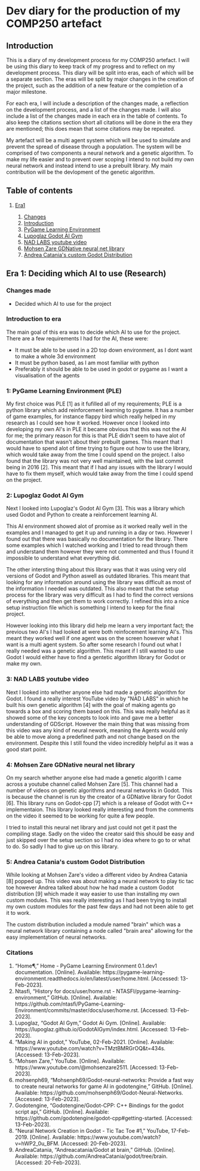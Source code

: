 <h1><strong>Dev diary for the production of my COMP250 artefact</strong></h1>

<h2><strong>Introduction</strong></h2>

This is a diary of my development process for my COMP250 artefact. I will be using this diary to keep track of my progress and to reflect on my development process. This diary will be split into eras, each of which will be a separate section. The eras will be split by major changes in the creation of the project, such as the addition of a new feature or the completion of a major milestone.

For each era, I will include a description of the changes made, a reflection on the development process, and a list of the changes made. I will also include a list of the changes made in each era in the table of contents. To also keep the citations section short all citations will be done in the era they are mentioned; this does mean that some citations may be repeated.

My artefact will be a multi agent system which will be used to simulate and prevent the spread of disease through a population. The system will be comprised of two components a neural network and a genetic algorithm. To make my life easier and to prevent over scoping I intend to not build my own neural network and instead intend to use a prebuilt library. My main contribution will be the devlopment of the genetic algorithm.

<h2><strong>Table of contents</strong></h2>
<ol>
<li><a href="#Era1">Era1</a></li>
    <ol>
    <li><a href="#Era1Changes">Changes</a></li>
    <li><a href="#Era1Intro">Introduction</a></li>
    <li><a href="#Era1Stage1">PyGame Learning Environment</a></li>
    <li><a href="#Era1Stage2">Lupoglaz Godot AI Gym</a></li>
    <li><a href="#Era1Stage3">NAD LABS youtube video</a></li>
    <li><a href="#Era1Stage4">Mohsen Zare GDNative neural net library</a></li>
    <li><a href="#Era1Stage5">Andrea Catania's custom Godot Distribution</a></li>
    </ol>
</ol>

<h2 id="Era1"><strong>Era 1: Deciding which AI to use (Research)</strong></h2>

<h3 id="Era1Changes"><strong>Changes made</strong></h3>
<ul>
<li>Decided which AI to use for the project</li>
</ul>

<h3 id="Era1Intro"><strong>Introduction to era</strong></h3>
<div>
The main goal of this era was to decide which AI to use for the project. There are a few requirements I had for the AI, these were:
<ul>
<li>It must be able to be used in a 2D top down environment, as I dont want to make a whole 3d environment</li>
<li>It must be python based, as I am most familiar with python</li>
<li>Preferably it should be able to be used in godot or pygame as I want a visualisation of the agents</li>
</ul>

<h3 id="Era1Stage1"><strong>1: PyGame Learning Environment (PLE)</strong></h3>

My first choice was PLE [1] as it fufilled all of my requirements; PLE is a python library which add reinforcement learning to pygame. It has a number of game examples, for instance flappy bird which really helped in my research as I could see how it worked. However once I looked into developing my own AI's in PLE it became obvious that this was not the AI for me; the primary reason for this is that PLE didn't seem to have alot of documentation that wasn't about their prebuilt games. This meant that I would have to spend alot of time trying to figure out how to use the library, which would take away from the time I could spend on the project. I also found that the library was not very well maintained, with the last commit being in 2016 [2]. This meant that if I had any issues with the library I would have to fix them myself, which would take away from the time I could spend on the project.

<h3 id="Era1Stage2"><strong>2: Lupoglaz Godot AI Gym</strong></h3>

Next I looked into Lupoglaz's Godot AI Gym [3]. This was a library which used Godot and Python to create a reinforcement learning AI.

This AI environment showed alot of promise as it worked really well in the examples and I managed to get it up and running in a day or two. However I found out that there was basically no documentation for the library. There some examples which I watched working and I tried to read through them and understand them however they were not commented and thus I found it impossible to understand what everything did.

The other intersting thing about this library was that it was using very old versions of Godot and Python aswell as outdated libraries. This meant that looking for any information around using the library was difficult as most of the information I needed was outdated. This also meant that the setup process for the library was very difficult as I had to find the correct versions of everything and then get them to work correctly. I refined this into a nice setup instruction file which is something I intend to keep for the final project.

However looking into this library did help me learn a very important fact; the previous two AI's I had looked at were both reinfocement learning AI's. This meant they worked well if one agent was on the screen however what I want is a multi agent system. So after some research I found out what I really needed was a genetic algorithm. This meant if I still wanted to use Godot I would either have to find a gentetic algorithm library for Godot or make my own.

<h3 id="Era1Stage3"><strong>3: NAD LABS youtube video</strong></h3>

Next I looked into whether anyone else had made a genetic algorithm for Godot. I found a really interest YouTube video by "NAD LABS" in which he built his own genetic algorithm [4] with the goal of making agents go towards a box and scoring them based on this. This was really helpful as it showed some of the key concepts to look into and gave me a better understanding of GDScript. However the main thing that was missing from this video was any kind of neural nework, meaning the Agents would only be able to move along a predefined path and not change based on the environment. Despite this I still found the video incredibly helpful as it was a good start point.

<h3 id="Era1Stage4"><strong>4: Mohsen Zare GDNative neural net library</strong></h3>

On my search whether anyone else had made a genetic algorith I came across a youtube channel called Mohsen Zare [5]. This channel had a number of videos on genetic algorithms and neural networks in Godot. This is because the channel is run by the creator of a GDNative library for Godot [6]. This library runs on Godot-cpp [7] which is a release of Godot with C++ implementaion. This library looked really interesting and from the comments on the video it seemed to be working for quite a few people. 

I tried to install this neural net library and just could not get it past the compiling stage. Sadly on the video the creator said this should be easy and just skipped over the setup section so I had no idea where to go to or what to do. So sadly I had to give up on this library.

<h3 id="Era1Stage5"><strong>5: Andrea Catania's custom Godot Distribution</strong></h3>

While looking at Mohsen Zare's video a different video by Andrea Catania [8] popped up. This video was about making a neural network to play tic tac toe however Andrea talked about how he had made a custom Godot distribution [9] which made it way easier to use than installing my own custom modules. This was really interesting as I had been trying to install my own custom modules for the past few days and had not been able to get it to work.

The custom distribution included a module named "brain" which was a neural network library containing a node called "brain area" allowing for the easy implementation of neural networks.

<h3 id="Era1Citations">Citations</h3>

<ol>
<li>“Home¶,” Home - PyGame Learning Environment 0.1.dev1 documentation. [Online]. Available: https://pygame-learning-environment.readthedocs.io/en/latest/user/home.html. [Accessed: 13-Feb-2023].</li>
<li>Ntasfi, “History for docs/user/home.rst - NTASFI/pygame-learning-environment,” GitHub. [Online]. Available: https://github.com/ntasfi/PyGame-Learning-Environment/commits/master/docs/user/home.rst. [Accessed: 13-Feb-2023].</li>
<li>Lupoglaz, “Godot AI Gym,” Godot Ai Gym. [Online]. Available: https://lupoglaz.github.io/GodotAIGym/index.html. [Accessed: 13-Feb-2023].</li>
<li>“Making AI in godot,” YouTube, 02-Feb-2021. [Online]. Available: https://www.youtube.com/watch?v=TMztBMRGrOQ&amp;t=434s. [Accessed: 13-Feb-2023].</li>
<li>“Mohsen Zare,” YouTube. [Online]. Available: https://www.youtube.com/@mohsenzare2511. [Accessed: 13-Feb-2023].</li>
<li>mohsenph69, “Mohsenph69/Godot-neural-networks: Provide a fast way to create neural networks for game AI in godotengine,” GitHub. [Online]. Available: https://github.com/mohsenph69/Godot-Neural-Networks. [Accessed: 13-Feb-2023].</li>
<li>Godotengine, “Godotengine/Godot-CPP: C++ Bindings for the godot script api,” GitHub. [Online]. Available: https://github.com/godotengine/godot-cpp#getting-started. [Accessed: 13-Feb-2023].</li>
<li>“Neural Network Creation in Godot - Tic Tac Toe #1,” YouTube, 17-Feb-2019. [Online]. Available: https://www.youtube.com/watch?v=hWP2_0u_BFM. [Accessed: 20-Feb-2023].</li>
<li>AndreaCatania, “Andreacatania/Godot at brain,” GitHub. [Online]. Available: https://github.com/AndreaCatania/godot/tree/brain. [Accessed: 20-Feb-2023].</li>
</ol>
